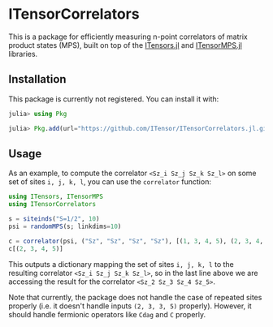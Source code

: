 # ITensorCorrelators

This is a package for efficiently measuring n-point correlators of matrix product states (MPS), built on top of the [ITensors.jl](https://github.com/ITensor/ITensors.jl) and [ITensorMPS.jl](https://github.com/ITensor/ITensorMPS.jl) libraries.

## Installation

This package is currently not registered. You can install it with:
```julia
julia> using Pkg

julia> Pkg.add(url="https://github.com/ITensor/ITensorCorrelators.jl.git")
```

## Usage

As an example, to compute the correlator `<Sz_i Sz_j Sz_k Sz_l>` on some set of sites `i, j, k, l`, you can use the `correlator` function:
```julia
using ITensors, ITensorMPS
using ITensorCorrelators

s = siteinds("S=1/2", 10)
psi = randomMPS(s; linkdims=10)

c = correlator(psi, ("Sz", "Sz", "Sz", "Sz"), [(1, 3, 4, 5), (2, 3, 4, 5), (3, 4, 5, 10)])
c[(2, 3, 4, 5)]
```
This outputs a dictionary mapping the set of sites `i, j, k, l` to the resulting correlator `<Sz_i Sz_j Sz_k Sz_l>`, so in the last line above we are accessing the result for the correlator `<Sz_2 Sz_3 Sz_4 Sz_5>`.

Note that currently, the package does not handle the case of repeated sites properly (i.e. it doesn't handle inputs `(2, 3, 3, 5)` properly). However, it should handle fermionic operators like `Cdag` and `C` properly.
